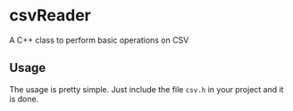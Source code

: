 # csvReader
A C++ class to perform basic operations on CSV


## Usage 
The usage is pretty simple. Just include the file ```csv.h``` in your project and it is done.

